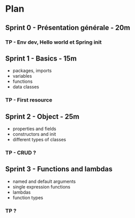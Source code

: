 # Plan

## Sprint 0 - Présentation générale - 20m

### TP - Env dev, Hello world et Spring init

## Sprint 1 - Basics - 15m
 - packages, imports
 - variables
 - functions
 - data classes

### TP - First resource

## Sprint 2 - Object - 25m
 - properties and fields
 - constructors and init
 - different types of classes

### TP - CRUD ?

## Sprint 3 - Functions and lambdas
 - named and default arguments
 - single expression functions
 - lambdas
 - function types

### TP ?
